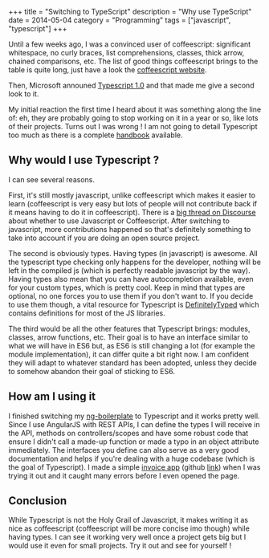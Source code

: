 +++
title = "Switching to TypeScript"
description = "Why use TypeScript"
date = 2014-05-04
category = "Programming"
tags = ["javascript", "typescript"]
+++

Until a few weeks ago, I was a convinced user of coffeescript: significant whitespace, no curly braces, list comprehensions, classes, thick arrow, chained comparisons, etc.
The list of good things coffeescript brings to the table is quite long, just have a look the [coffeescript website](http://coffeescript.org/).

Then, Microsoft announed [Typescript 1.0](http://www.typescriptlang.org/) and that made me give a second look to it.

My initial reaction the first time I heard about it was something along the line of: eh, they are probably going to stop working on it in a year or so, like lots of their projects.
Turns out I was wrong !
I am not going to detail Typescript too much as there is a complete [handbook](http://www.typescriptlang.org/Handbook) available.


## Why would I use Typescript ?

I can see several reasons.

First, it's still mostly javascript, unlike coffeescript which makes it easier to learn (coffeescript is very easy but lots of people will not contribute back if it means having to do it in coffeescript).
There is a [big thread on Discourse](https://meta.discourse.org/t/is-it-better-for-discourse-to-use-javascript-or-coffeescript/3153/42) about whether to use Javascript or Coffeescript.
After switching to javascript, more contributions happened so that's definitely something to take into account if you are doing an open source project.

The second is obviously types. Having types (in javascript) is awesome.
All the typescript type checking only happens for the developer, nothing will be left in the compiled js (which is perfectly readable javascript by the way).
Having types also mean that you can have autocompletion available, even for your custom types, which is pretty cool.
Keep in mind that types are optional, no one forces you to use them if you don't want to.
If you decide to use them though, a vital resource for Typescript is [DefinitelyTyped](https://github.com/borisyankov/DefinitelyTyped) which contains definitions for most of the JS libraries.

The third would be all the other features that Typescript brings: modules, classes, arrow functions, etc.
Their goal is to have an interface similar to what we will have in ES6 but, as ES6 is still changing a lot (for example the module implementation), it can differ quite a bit right now.
I am confident they will adapt to whatever standard has been adopted, unless they decide to somehow abandon their goal of sticking to ES6.

## How am I using it

I finished switching my [ng-boilerplate](https://github.com/Keats/ng-boilerplate) to Typescript and it works pretty well.
Since I use AngularJS with REST APIs, I can define the types I will receive in the API, methods on controllers/scopes and have some robust code that ensure I didn't call a made-up function or made a typo in an object attribute immediately.
The interfaces you define can also serve as a very good documentation and helps if you're dealing with a huge codebase (which is the goal of Typescript).
I made a simple [invoice app](http://vincent.is/working-on/invoicing/#/) (github [link](https://github.com/Keats/invoicer)) when I was trying it out and it caught many errors before I even opened the page.

## Conclusion
While Typescript is not the Holy Grail of Javascript, it makes writing it as nice as coffeescript (coffeescript will be more concise imo though) while having types.
I can see it working very well once a project gets big but I would use it even for small projects.
Try it out and see for yourself !
